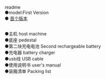 readme</br>
●model:First Version</br>
●
[首个版本](https://github.com/qizhiwoniu/GamePad/blob/idea/Deluxe%20Edition/gamepad.png)</br>
##
●主机 host machine</br>
●底座 pedestal</br>
●第二块充电电池 Second rechargeable battery</br>
●充电器 battery charger</br>
●usb线 USB cable</br>
●使用说明书 user's manual</br>
●装箱清单 Packing list</br>
